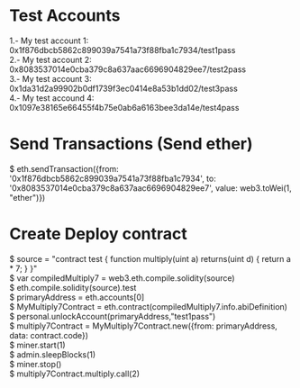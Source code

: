 # Test Accounts
1.- My test account 1: 0x1f876dbcb5862c899039a7541a73f88fba1c7934/test1pass<br />
2.- My test account 2: 0x8083537014e0cba379c8a637aac6696904829ee7/test2pass<br />
3.- My test account 3: 0x1da31d2a99902b0df1739f3ec0414e8a53b1dd02/test3pass<br />
4.- My test accound 4: 0x1097e38165e66455f4b75e0ab6a6163bee3da14e/test4pass<br />


# Send Transactions (Send ether)
$ eth.sendTransaction({from: '0x1f876dbcb5862c899039a7541a73f88fba1c7934', to: '0x8083537014e0cba379c8a637aac6696904829ee7', value: web3.toWei(1, "ether")})<br />

# Create Deploy contract
$ source = "contract test { function multiply(uint a) returns(uint d) { return a * 7; } }"<br />
$ var compiledMultiply7 = web3.eth.compile.solidity(source)<br />
$ eth.compile.solidity(source).test <br />
$ primaryAddress = eth.accounts[0] <br />
$ MyMultiply7Contract = eth.contract(compiledMultiply7.info.abiDefinition)<br />
$ personal.unlockAccount(primaryAddress,"test1pass")<br />
$ multiply7Contract = MyMultiply7Contract.new({from: primaryAddress, data: contract.code})<br />
$ miner.start(1)<br />
$ admin.sleepBlocks(1)<br />
$ miner.stop()<br />
$ multiply7Contract.multiply.call(2)<br />